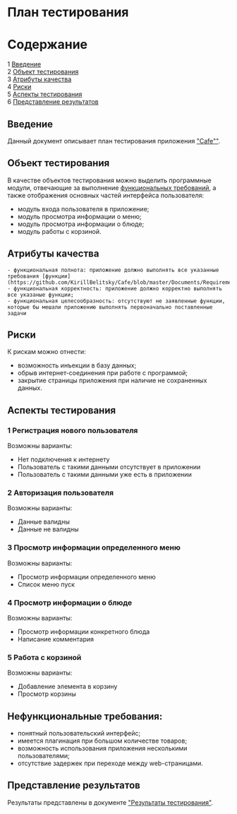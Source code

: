 # План тестирования

# Содержание
1 [Введение](#1)  
2 [Объект тестирования](#2)  
3 [Атрибуты качества](#3)  
4 [Риски](#4)  
5 [Аспекты тестирования](#5)  
6 [Представление результатов](#6)  

## Введение<a name="1"></a>

Данный документ описывает план тестирования приложения ["Cafe""](https://github.com/KirillBelitsky/Cafe).

## Объект тестирования<a name="2"></a>

В качестве объектов тестирования можно выделить программные модули, отвечающие за выполнение [функциональных требований](https://github.com/KirillBelitsky/Cafe/blob/master/Documents/Requirements/RequirementsDocument.md), а также отображения основных частей интерфейса пользователя:

* модуль входа пользователя в приложение;
* модуль просмотра информации о меню;
* модуль просмотра информации о блюде;
* модуль работы с корзиной. 

## Атрибуты качества<a name="3"></a>
    - функциональная полнота: приложение должно выполнять все указанные требования [функции](https://github.com/KirillBelitsky/Cafe/blob/master/Documents/Requirements/RequirementsDocument.md);
    - функциональная корректность: приложение должно корректно выполнять все указаные функции;
    - функциональная целесообразность: отсутствуют не заявленные функции, которые бы мешали приложению выполнять первоначально поставленные задачи

## Риски<a name="4"></a>

К рискам можно отнести:
* возможность инъекции в базу данных;
* обрыв интернет-соединения при работе с программой;
* закрытие страницы приложения при наличие не сохраненных данных.

## Аспекты тестирования<a name="5"></a>

### 1 Регистрация нового пользователя
Возможны варианты:
* Нет подключения к интернету
* Пользователь с такими данными отсутствует в приложении
* Пользователь с такими данными уже есть в приложении

### 2 Авторизация пользователя
Возможны варианты:
* Данные валидны
* Данные не валидны

### 3 Просмотр информации определенного меню
Возможны варианты:
* Просмотр информации определенного меню
* Список меню пуск

### 4 Просмотр информации о блюде
Возможны варианты:
* Просмотр информации конкретного блюда
* Написание комментария

### 5 Работа с корзиной
Возможны варианты:
* Добавление элемента в корзину
* Просмотр корзины

## Нефункциональные требования:
* понятный пользовательский интерфейс;
* имеется плагинация при большом количестве товаров;
* возможность использования приложения несколькими пользователями;
* отсутствие задержек при переходе между web-страницами.

## Представление результатов<a name="6"></a>

Результаты представлены  в документе ["Результаты тестирования"](https://github.com/Dmitry720/WebTasker/blob/master/Tests/TestResults.md).
